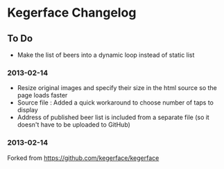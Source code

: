 Kegerface Changelog
===================

To Do
-----

* Make the list of beers into a dynamic loop instead of static list

### 2013-02-14

* Resize original images and specify their size in the html source so the page loads faster
* Source file : Added a quick workaround to choose number of taps to display
* Address of published beer list is included from a separate file (so it doesn't have to be uploaded to GitHub)

### 2013-02-14

Forked from https://github.com/kegerface/kegerface


